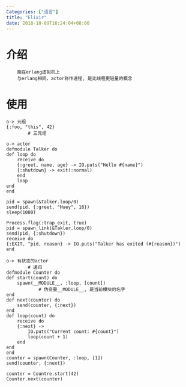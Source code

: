 ```yaml
---
Categories: ["语言"]
title: "Elixir"
date: 2018-10-09T16:24:04+08:00
---
```


# 介绍
        跑在erlang虚拟机上
        与erlang相同，actor称作进程, 是比线程更轻量的概念
# 使用
    o-> 元组
    {:foo, "this", 42}
            # 三元组

    o-> actor
    defmodule Talker do
    def loop do
        receive do
        {:greet, name, age} -> IO.puts("Hello #{name}")
        {:shutdown} -> exit(:normal)
        end
        loop
    end
    end

    pid = spawn(&Talker.loop/0)
    send(pid, {:greet, "Huey", 16})
    sleep(1000)

    Process.flag(:trap_exit, true)
    pid = spawn_link(&Takler.loop/0)
    send(pid, {:shutdown})
    receive do
    {:EXIT, ^pid, reason} -> IO.puts("Talker has exited (#{reason})")
    end

    o-> 有状态的actor
            # 递归
    defmodule Counter do
    def start(count) do
        spawn(__MODULE__, :loop, [count])
                # 伪变量__MODULE__, 是当前模块的名字
    end
    def next(counter) do
        send(counter, {:next})
    end
    def loop(count) do
        receive do
        {:next} ->
            IO.puts("Current count: #{count}")
            loop(count + 1)
        end
    end
    end
    counter = spawn(Counter, :loop, [1])
    send(counter, {:next})

    counter = Countre.start(42)
    Counter.next(counter)
